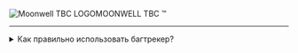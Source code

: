   <picture><source media="(prefers-color-scheme: dark)" srcset="https://imageup.ru/img41/4345695/novyi-proekt.jpg"><source media="(prefers-color-scheme: light)" srcset="https://imageup.ru/img41/4345695/novyi-proekt.jpg"><img alt="Moonwell TBC LOGO" src="https://imageup.ru/img41/4345695/novyi-proekt.jpg"></picture>MOONWELL TBC :tm:  

---
<details>
<summary> Как правильно использовать багтрекер?</summary>
  
:heavy_check_mark: Прежде чем сообщать о баге, пожалуйста, убедитесь, что о нем еще никто не сообщал.
  
:heavy_check_mark: Воспользуйтесь поисковой системой, чтобы узнать, имеется ли информация о баге. Если да, ожидайте исправления.
  
:heavy_check_mark: Убедитесь, что вы сообщаете действительно о баге. Используйте ссылки https://wowpedia.fandom.com и https://www.wowhead.com/
  
:heavy_check_mark: Записывайте видео или сделайте скриншот в игре, чтобы наглядно продемонстрировать баг и понять что работает некорректно.

:bangbang: Оформляйте свои багрепорты в соответствии с примером: :bangbang:


| Версия работоспособности | 2.4.3 |
|-----:|-----------|
|     **Описание багрепорта**| Curse of tongues не правильное время наложения на игроков.|
|     **Как воспроизвести баг?**| Необходимо использовать https://db.moonwell.su/?spell=11719 на другого игрока.   |
|     **Как должно работать?**| Заклинание должно накладываться на 12 секунд, а не на 10 секунд. https://wowpedia.fandom.com/wiki/Curse_of_Tongues?so=search. Patch 2.1.0 (2007-05-22): Now has a 12 second duration when used on PvP targets.      |
|     **Дополнительная информация: скриншоты, видео.**| Добавьте скриншот и/или видео в случае необходимости.     |
  </details>
  

